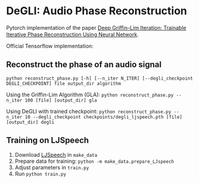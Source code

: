 # DeGLI: Audio Phase Reconstruction

Pytorch implementation of the paper [Deep Griﬃn–Lim Iteration: Trainable Iterative Phase Reconstruction Using Neural Network](https://ieeexplore.ieee.org/document/9242279).

Official Tensorflow implementation: 


## Reconstruct the phase of an audio signal

`python reconstruct_phase.py [-h] [--n_iter N_ITER] [--degli_checkpoint DEGLI_CHECKPOINT] file output_dir algorithm`

Using the Griffin-Lim Algorithm (GLA): `python reconstruct_phase.py --n_iter 100 [file] [output_dir] gla`

Using DeGLI with trained checkpoint: `python reconstruct_phase.py --n_iter 10 --degli_checkpoint checkpoints/degli_ljspeech.pth [file] [output_dir] degli`


## Training on LJSpeech

1. Download [LJSpeech](https://keithito.com/LJ-Speech-Dataset/) in `make_data`
2. Prepare data for training: `python -m make_data.prepare_LJspeech`
3. Adjust parameters in `train.py`
4. Run `python train.py`
